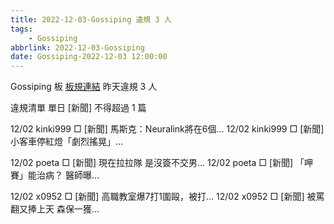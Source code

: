 ```yaml
---
title: 2022-12-03-Gossiping 違規 3 人
tags:
    - Gossiping
abbrlink: 2022-12-03-Gossiping
date: Gossiping-2022-12-03 12:00:00
---
```

Gossiping 板 [板規連結](https://www.ptt.cc/bbs/Gossiping/M.1637425085.A.07D.html)
昨天違規 3 人
<!-- more -->

違規清單
單日 [新聞] 不得超過 1 篇

12/02 kinki999 □ [新聞] 馬斯克：Neuralink將在6個…
12/02 kinki999 □ [新聞] 小客車停紅燈「劇烈搖晃」…

12/02 poeta □ [新聞] 現在拉拉隊 是沒簽不交男…
12/02 poeta □ [新聞] 「呷賽」能治病？ 醫師曝…

12/02 x0952 □ [新聞] 高職教室爆7打1圍毆，被打…
12/02 x0952 □ [新聞] 被罵翻又捧上天 森保一獲…